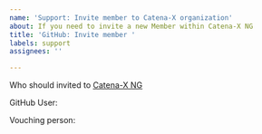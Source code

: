 ```yaml
---
name: 'Support: Invite member to Catena-X organization'
about: If you need to invite a new Member within Catena-X NG
title: 'GitHub: Invite member '
labels: support
assignees: ''

---
```


Who should invited to [Catena-X NG](https://github.com/catenax-ng)

GitHub User:
<!-- Please fill in the GITHUB-USER-ID -->

Vouching person: <!-- Please fill in your Catena-X NG GitHub-Teams Maintainer GITHUB-USER-ID or the Product Owners GITHUB-USER-ID -->
<!-- Info: Who can verify that the new user is a Member of Catena-X -->


